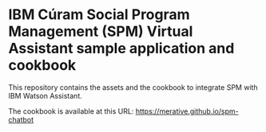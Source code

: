 # IBM Cúram Social Program Management (SPM) Virtual Assistant sample application and cookbook

This repository contains the assets and the cookbook to integrate SPM with IBM Watson Assistant.

The cookbook is available at this URL: https://merative.github.io/spm-chatbot
